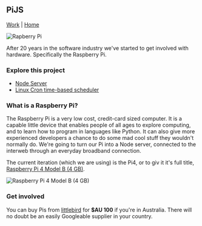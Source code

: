 ## PiJS

[Work](../) | [Home](../../..)

![Rapberry Pi](images/pi-logo.png "Rapberry Pi")

After 20 years in the software industry we've started to get involved with hardware. Specifically the Raspberry Pi.

### Explore this project

- [Node Server](pi-node-server)
- [Linux Cron time-based scheduler](cron)

### What is a Raspberry Pi?

The Raspberry Pi is a very low cost, credit-card sized computer. It is a capable little device that enables people of all ages to explore computing, and to learn how to program in languages like Python. It can also give more experienced developers a chance to do some mad cool stuff they wouldn't normally do. We're going to turn our Pi into a Node server, connected to the interweb through an everyday broadband connection.

The current iteration (which we are using) is the Pi4, or to giv it it's full title, [Raspberry Pi 4 Model B (4 GB)](https://www.littlebird.com.au/products/raspberry-pi-4-model-b-4-gb).

![Raspberry Pi 4 Model B (4 GB)](images/Pi_4_Model_B__4_GB.jpg "Raspberry Pi 4 Model B (4 GB)")

### Get involved

You can buy Pis from [littlebird](https://www.littlebird.com.au/) for **\$AU 100** if you're in Australia. There will no doubt be an easily Googleable supplier in your country.
